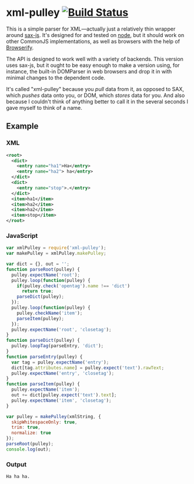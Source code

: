 # xml-pulley [![Build Status][travis-image]][travis-url]
This is a simple parser for XML&mdash;actually just a relatively thin wrapper
around [sax-js](https://www.npmjs.com/package/sax). It's designed for and tested
on [node](https://nodejs.org/), but it should work on other CommonJS
implementations, as well as browsers with the help of
[Browserify](http://browserify.org/).

The API is designed to work well with a variety of backends. This version uses
sax-js, but it ought to be easy enough to make a version using, for instance,
the built-in DOMParser in web browsers and drop it in with minimal changes to
the dependent code.

It's called "xml-pulley" because you _pull_ data from it, as opposed to SAX,
which _pushes_ data onto you, or DOM, which _stores_ data for you. And also
because I couldn't think of anything better to call it in the several seconds I
gave myself to think of a name.

## Example
### XML
```xml
<root>
  <dict>
    <entry name="ha1">Ha</entry>
    <entry name="ha2"> ha</entry>
  </dict>
  <dict>
    <entry name="stop">.</entry>
  </dict>
  <item>ha1</item>
  <item>ha2</item>
  <item>ha2</item>
  <item>stop</item>
</root>
```
### JavaScript
```js
var xmlPulley = require('xml-pulley');
var makePulley = xmlPulley.makePulley;

var dict = {}, out = '';
function parseRoot(pulley) {
  pulley.expectName('root');
  pulley.loop(function(pulley) {
    if(pulley.check('opentag').name !== 'dict')
      return true;
    parseDict(pulley);
  });
  pulley.loop(function(pulley) {
    pulley.checkName('item');
    parseItem(pulley);
  });
  pulley.expectName('root', 'closetag');
}
function parseDict(pulley) {
  pulley.loopTag(parseEntry, 'dict');
}
function parseEntry(pulley) {
  var tag = pulley.expectName('entry');
  dict[tag.attributes.name] = pulley.expect('text').rawText;
  pulley.expectName('entry', 'closetag');
}
function parseItem(pulley) {
  pulley.expectName('item');
  out += dict[pulley.expect('text').text];
  pulley.expectName('item', 'closetag');
}

var pulley = makePulley(xmlString, {
  skipWhitespaceOnly: true,
  trim: true,
  normalize: true
});
parseRoot(pulley);
console.log(out);
```
### Output
```text
Ha ha ha.
```


[travis-url]: https://travis-ci.org/Permutatrix/xml-pulley
[travis-image]: https://travis-ci.org/Permutatrix/xml-pulley.svg
